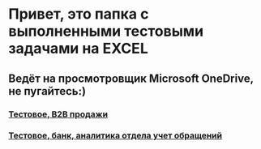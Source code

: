 # Привет, это папка с выполненными тестовыми задачами на EXCEL
## Ведёт на просмотровщик Microsoft OneDrive, не пугайтесь:)
### [Тестовое, B2B продажи](https://onedrive.live.com/edit.aspx?resid=E82F0ED7C1FEAC2!293&cid=e82f0ed7c1feac2&CT=1683749088598&OR=ItemsView)  
### [Тестовое, банк, аналитика отдела учет обращений](https://1drv.ms/x/s!AsLqH3zt8IIOggqbv9hXt7j4Axxp?e=kbL7b5)
